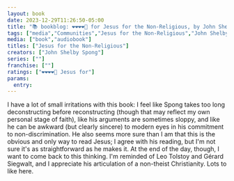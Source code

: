 ```yaml
---
layout: book
date: 2023-12-29T11:26:50-05:00
title: "📚 bookblog: ❤️❤️❤️❤️🖤 for Jesus for the Non-Religious, by John Shelby Spong"
tags: ["media","Communities","Jesus for the Non-Religious","John Shelby Spong","Leo Tolstoy","Gérard Siegwalt","non-theism"]
media: ["book","audiobook"]
titles: ["Jesus for the Non-Religious"]
creators: ["John Shelby Spong"]
series: [""]
franchise: [""]
ratings: ["❤️❤️❤️❤️🖤 Jesus for"]
params:
  entry:
---
```


I have a lot of small irritations with this book: I feel like Spong takes too long deconstructing before reconstructing (though that may reflect my own personal stage of faith), like his arguments are sometimes sloppy, and like he can be awkward (but clearly sincere) to modern eyes in his commitment to non-discrimination. He also seems more sure than I am that this is the obvious and only way to read Jesus; I agree with his reading, but I'm not sure it's as straightforward as he makes it. At the end of the day, though, I want to come back to this thinking. I'm reminded of Leo Tolstoy and Gérard Siegwalt, and I appreciate his articulation of a non-theist Christianity. Lots to like here.
